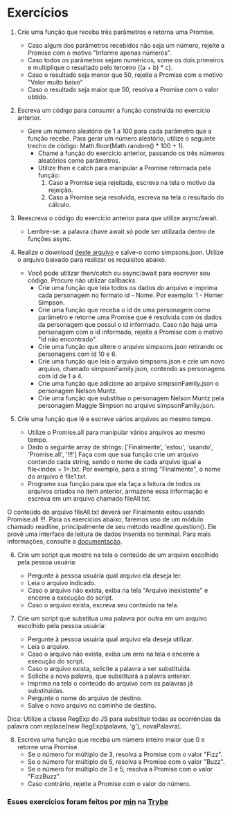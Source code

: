 # Exercícios

1. Crie uma função que receba três parâmetros e retorna uma Promise.
   * Caso algum dos parâmetros recebidos não seja um número, rejeite a Promise com o motivo "Informe apenas números".
   * Caso todos os parâmetros sejam numéricos, some os dois primeiros e multiplique o resultado pelo terceiro ((a + b) * c).
   * Caso o resultado seja menor que 50, rejeite a Promise com o motivo "Valor muito baixo"
   * Caso o resultado seja maior que 50, resolva a Promise com o valor obtido.

2. Escreva um código para consumir a função construída no exercício anterior.
   * Gere um número aleatório de 1 a 100 para cada parâmetro que a função recebe. Para gerar um número aleatório, utilize o seguinte trecho de código: Math.floor(Math.random() * 100 + 1).
     * Chame a função do exercício anterior, passando os três números aleatórios como parâmetros.
     * Utilize then e catch para manipular a Promise retornada pela função:
       1. Caso a Promise seja rejeitada, escreva na tela o motivo da rejeição.
       2. Caso a Promise seja resolvida, escreva na tela o resultado do cálculo.

3. Reescreva o código do exercício anterior para que utilize async/await.
   * Lembre-se: a palavra chave await só pode ser utilizada dentro de funções async.

4. Realize o download [deste arquivo](https://assets.app.betrybe.com/back-end/nodejs/async-flow/simpsons-94f8eb570f2ea830462ee2375ded177b.json) e salve-o como simpsons.json. Utilize o arquivo baixado para realizar os requisitos abaixo.
   * Você pode utilizar then/catch ou async/await para escrever seu código. Procure não utilizar callbacks.
     * Crie uma função que leia todos os dados do arquivo e imprima cada personagem no formato id - Nome. Por exemplo: 1 - Homer Simpson.
     * Crie uma função que receba o id de uma personagem como parâmetro e retorne uma Promise que é resolvida com os dados da personagem que possui o id informado. Caso não haja uma personagem com o id informado, rejeite a Promise com o motivo "id não encontrado".
     * Crie uma função que altere o arquivo simpsons.json retirando os personagens com id 10 e 6.
     * Crie uma função que leia o arquivo simpsons.json e crie um novo arquivo, chamado simpsonFamily.json, contendo as personagens com id de 1 a 4.
     * Crie uma função que adicione ao arquivo simpsonFamily.json o personagem Nelson Muntz.
     * Crie uma função que substitua o personagem Nelson Muntz pela personagem Maggie Simpson no arquivo simpsonFamily.json.

5. Crie uma função que lê e escreve vários arquivos ao mesmo tempo.
   * Utilize o Promise.all para manipular vários arquivos ao mesmo tempo.
   * Dado o seguinte array de strings: ['Finalmente', 'estou', 'usando', 'Promise.all', '!!!'] Faça com que sua função crie um arquivo contendo cada string, sendo o nome de cada arquivo igual a file<index + 1>.txt. Por exemplo, para a string "Finalmente", o nome do arquivo é file1.txt.
   * Programe sua função para que ela faça a leitura de todos os arquivos criados no item anterior, armazene essa informação e escreva em um arquivo chamado fileAll.txt.

O conteúdo do arquivo fileAll.txt deverá ser Finalmente estou usando Promise.all !!!.
Para os exercícios abaixo, faremos uso de um módulo chamado readline, principalmente de seu método readline.question(). Ele provê uma interface de leitura de dados inserida no terminal. Para mais informações, consulte a [documentação](https://nodejs.org/api/readline.html).

6. Crie um script que mostre na tela o conteúdo de um arquivo escolhido pela pessoa usuária:
   * Pergunte à pessoa usuária qual arquivo ela deseja ler.
   * Leia o arquivo indicado.
   * Caso o arquivo não exista, exiba na tela "Arquivo inexistente" e encerre a execução do script.
   * Caso o arquivo exista, escreva seu conteúdo na tela.

7. Crie um script que substitua uma palavra por outra em um arquivo escolhido pela pessoa usuária:
   * Pergunte à pessoa usuária qual arquivo ela deseja utilizar.
   * Leia o arquivo.
   * Caso o arquivo não exista, exiba um erro na tela e encerre a execução do script.
   * Caso o arquivo exista, solicite a palavra a ser substituída.
   * Solicite a nova palavra, que substituirá a palavra anterior.
   * Imprima na tela o conteúdo do arquivo com as palavras já substituídas.
   * Pergunte o nome do arquivo de destino.
   * Salve o novo arquivo no caminho de destino.

Dica: Utilize a classe RegExp do JS para substituir todas as ocorrências da palavra com replace(new RegExp(palavra, 'g'), novaPalavra).

8. Escreva uma função que receba um número inteiro maior que 0 e retorne uma Promise.
   * Se o número for múltiplo de 3, resolva a Promise com o valor "Fizz".
   * Se o número for múltiplo de 5, resolva a Promise com o valor "Buzz".
   * Se o número for múltiplo de 3 e 5, resolva a Promise com o valor "FizzBuzz".
   * Caso contrário, rejeite a Promise com o valor do número.

### Esses exercícios foram feitos por [min](https://www.linkedin.com/in/jonathanrei5/) na [Trybe](https://www.betrybe.com/)
